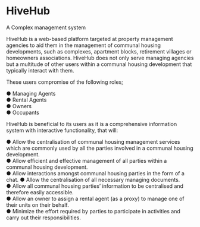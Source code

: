 # HiveHub
A Complex management system 

HiveHub is a web-based platform targeted at property management agencies to aid
them in the management of communal housing developments, such as complexes,
apartment blocks, retirement villages or homeowners associations.
HiveHub does not only serve managing agencies but a multitude of other users
within a communal housing development that typically interact with them. 

These users compromise of the following roles;

  ● Managing Agents  
  ● Rental Agents  
  ● Owners  
  ● Occupants
  

HiveHub is beneficial to its users as it is a comprehensive information system with
interactive functionality, that will:

  ● Allow the centralisation of communal housing management services which
    are commonly used by all the parties involved in a communal housing development.    
  ● Allow efficient and effective management of all parties within a communal
    housing development.    
  ● Allow interactions amongst communal housing parties in the form of a chat.
  ● Allow the centralisation of all necessary managing documents.  
  ● Allow all communal housing parties’ information to be centralised and
    therefore easily accessible.    
  ● Allow an owner to assign a rental agent (as a proxy) to manage one of their
    units on their behalf.    
  ● Minimize the effort required by parties to participate in activities and carry out
    their responsibilities.
